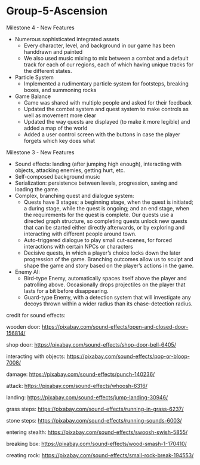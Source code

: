 # Group-5-Ascension

Milestone 4 - New Features
- Numerous sophisticated integrated assets
    - Every character, level, and background in our game has been handdrawn and painted
    - We also used music mixing to mix between a combat and a default track for each of our regions, each of which having unique tracks for the different states. 
- Particle System
    - Implemented a rudimentary particle system for footsteps, breaking boxes, and summoning rocks
- Game Balance
    - Game was shared with multiple people and asked for their feedback
    - Updated the combat system and quest system to make controls as well as movement more clear
    - Updated the way quests are displayed (to make it more legible) and added a map of the world
    - Added a user control screen with the buttons in case the player forgets which key does what

Milestone 3 - New Features
- Sound effects: landing (after jumping high enough), interacting with objects, attacking enemies, getting hurt, etc.
- Self-composed background music
- Serialization: persistence between levels, progression, saving and loading the game. 
- Complex, branching quest and dialogue system: 
    - Quests have 3 stages; a beginning stage, when the quest is initiated; a during stage, while the quest is ongoing; and an end stage, when the requirements for the quest is complete. Our quests use a directed graph structure, so completing quests unlock new quests that can be started either directly afterwards, or by exploring and interacting with different people around town.
    - Auto-triggered dialogue to play small cut-scenes, for forced interactions with certain NPCs or characters
    - Decisive quests, in which a player’s choice locks down the later progression of the game. Branching outcomes allow us to sculpt and shape the game and story based on the player’s actions in the game.
- Enemy AI:
    - Bird-type Enemy, automatically spaces itself above the player and patrolling above. Occasionally drops projectiles on the player that lasts for a bit before disappearing.
    - Guard-type Enemy, with a detection system that will investigate any decoys thrown within a wider radius than its chase-detection radius.

credit for sound effects:

wooden door: https://pixabay.com/sound-effects/open-and-closed-door-156814/

shop door: https://pixabay.com/sound-effects/shop-door-bell-6405/

interacting with objects: https://pixabay.com/sound-effects/pop-or-bloop-7008/

damage: https://pixabay.com/sound-effects/punch-140236/

attack: https://pixabay.com/sound-effects/whoosh-6316/

landing: https://pixabay.com/sound-effects/jump-landing-30946/

grass steps: https://pixabay.com/sound-effects/running-in-grass-6237/

stone steps: https://pixabay.com/sound-effects/running-sounds-6003/

entering stealth: https://pixabay.com/sound-effects/swoosh-swish-5855/

breaking box: https://pixabay.com/sound-effects/wood-smash-1-170410/

creating rock: https://pixabay.com/sound-effects/small-rock-break-194553/




